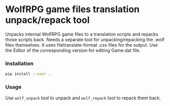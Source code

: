 WolfRPG game files translation unpack/repack tool
======

Unpacks internal WolfRPG game files to a translation scripts and repacks those scripts back. Needs a separate tool for unpacking/repacking the .wolf files themselves. It uses filetranslate-format .csv files for the output. Use the Editor of the corresponding version for editing Game.dat file.

### Installation  

```cmd
pip install --user .
```

### Usage

Use `wolf_unpack` tool to unpack and `wolf_repack` tool to repack them back.

